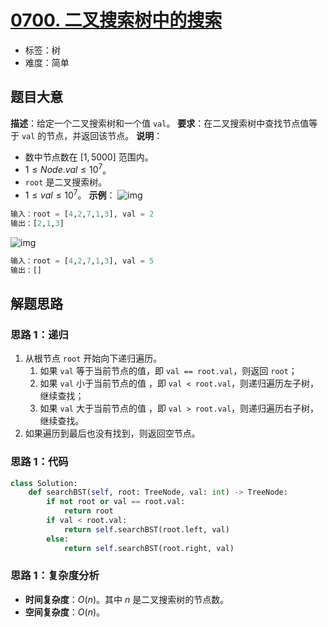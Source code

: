 # [0700. 二叉搜索树中的搜索](https://leetcode.cn/problems/search-in-a-binary-search-tree/)
- 标签：树
- 难度：简单
## 题目大意
**描述**：给定一个二叉搜索树和一个值 `val`。
**要求**：在二叉搜索树中查找节点值等于 `val` 的节点，并返回该节点。
**说明**：
- 数中节点数在 $[1, 5000]$ 范围内。
- $1 \le Node.val \le 10^7$。
- `root` 是二叉搜索树。
- $1 \le val \le 10^7$。
**示例**：
![img](https://assets.leetcode.com/uploads/2021/01/12/tree1.jpg)
```python
输入：root = [4,2,7,1,3], val = 2
输出：[2,1,3]
```
![img](https://assets.leetcode.com/uploads/2021/01/12/tree2.jpg)
```python
输入：root = [4,2,7,1,3], val = 5
输出：[]
```
## 解题思路
### 思路 1：递归
1. 从根节点 `root` 开始向下递归遍历。
   1. 如果 `val` 等于当前节点的值，即 `val == root.val`，则返回 `root`；
   2. 如果 `val` 小于当前节点的值 ，即 `val < root.val`，则递归遍历左子树，继续查找；
   3. 如果 `val` 大于当前节点的值 ，即 `val > root.val`，则递归遍历右子树，继续查找。
2. 如果遍历到最后也没有找到，则返回空节点。
### 思路 1：代码
```python
class Solution:
    def searchBST(self, root: TreeNode, val: int) -> TreeNode:
        if not root or val == root.val:
            return root
        if val < root.val:
            return self.searchBST(root.left, val)
        else:
            return self.searchBST(root.right, val)
```
### 思路 1：复杂度分析
- **时间复杂度**：$O(n)$。其中 $n$ 是二叉搜索树的节点数。
- **空间复杂度**：$O(n)$。